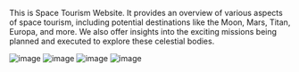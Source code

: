This is Space Tourism Website. 
It provides an overview of various aspects of space tourism, including potential destinations like the Moon, Mars, Titan, Europa, and more.
We also offer insights into the exciting missions being planned and executed to explore these celestial bodies.

![image](https://github.com/Shraddha16092002/Space-Tourism/assets/93763789/645a1fe1-734d-479f-b53b-8c9aba908054)
![image](https://github.com/Shraddha16092002/Space-Tourism/assets/93763789/b93be53b-844d-4626-9e6f-91f5f55fa59b)
![image](https://github.com/Shraddha16092002/Space-Tourism/assets/93763789/ee235902-0268-426f-ba62-f181ec78266f)
![image](https://github.com/Shraddha16092002/Space-Tourism/assets/93763789/37c2f4e1-10a3-4058-9b8c-0e2a94ea29e5)
